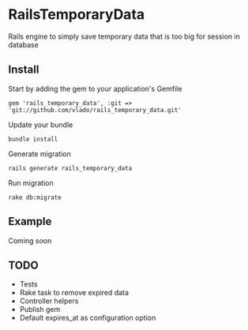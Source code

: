 RailsTemporaryData
==================

Rails engine to simply save temporary data that is too big for session in database

Install
-------

Start by adding the gem to your application's Gemfile

    gem 'rails_temporary_data', :git => 'git://github.com/vlado/rails_temporary_data.git'

Update your bundle

    bundle install
    
Generate migration

    rails generate rails_temporary_data
  
Run migration

    rake db:migrate
    
Example
-------

Coming soon


TODO
----

* Tests
* Rake task to remove expired data
* Controller helpers
* Publish gem
* Default expires_at as configuration option